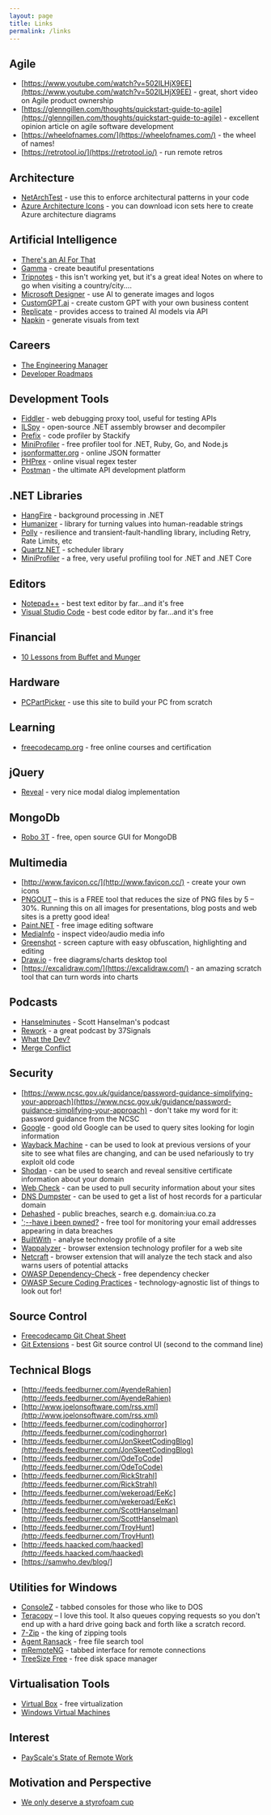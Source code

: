 ```yaml
---
layout: page
title: Links
permalink: /links
---
```


## Agile

- [https://www.youtube.com/watch?v=502ILHjX9EE](https://www.youtube.com/watch?v=502ILHjX9EE) - great, short video on Agile product ownership
- [https://glenngillen.com/thoughts/quickstart-guide-to-agile](https://glenngillen.com/thoughts/quickstart-guide-to-agile) - excellent opinion article on agile software development
- [https://wheelofnames.com/](https://wheelofnames.com/) - the wheel of names!
- [https://retrotool.io/](https://retrotool.io/) - run remote retros

## Architecture

- [NetArchTest](https://github.com/BenMorris/NetArchTest) - use this to enforce architectural patterns in your code
- [Azure Architecture Icons](https://learn.microsoft.com/en-us/azure/architecture/icons/) - you can download icon sets here to create Azure architecture diagrams

## Artificial Intelligence

- [There's an AI For That](https://theresanaiforthat.com/)
- [Gamma](https://gamma.app/) - create beautiful presentations
- [Tripnotes](https://tripnotes.ai/about) - this isn't working yet, but it's a great idea!  Notes on where to go when visiting a country/city....
- [Microsoft Designer](https://designer.microsoft.com/) - use AI to generate images and logos
- [CustomGPT.ai](https://customgpt.ai/) - create custom GPT with your own business content
- [Replicate](https://replicate.com/) - provides access to trained AI models via API
- [Napkin](https://www.napkin.ai/) - generate visuals from text

## Careers

- [The Engineering Manager](https://www.theengineeringmanager.com/management-101/)
- [Developer Roadmaps](https://roadmap.sh/)

## Development Tools

- [Fiddler](https://www.telerik.com/fiddler) - web debugging proxy tool, useful for testing APIs
- [ILSpy](https://github.com/icsharpcode/ILSpy) - open-source .NET assembly browser and decompiler
- [Prefix](https://stackify.com/prefix/) - code profiler by Stackify
- [MiniProfiler](https://miniprofiler.com/) - free profiler tool for .NET, Ruby, Go, and Node.js
- [jsonformatter.org](https://jsonformatter.org/) - online JSON formatter
- [PHPrex](https://phphub.net/regex/) - online visual regex tester
- [Postman](https://www.postman.com/) - the ultimate API development platform

## .NET Libraries

- [HangFire](https://www.hangfire.io/) - background processing in .NET
- [Humanizer](https://github.com/Humanizr/Humanizer) - library for turning values into human-readable strings
- [Polly](https://github.com/App-vNext/Polly) - resilience and transient-fault-handling library, including Retry, Rate Limits, etc
- [Quartz.NET](https://www.quartz-scheduler.net/) - scheduler library
- [MiniProfiler](https://miniprofiler.com/) - a free, very useful profiling tool for .NET and .NET Core

## Editors

- [Notepad++](https://notepad-plus-plus.org/downloads/) - best text editor by far...and it's free
- [Visual Studio Code](https://code.visualstudio.com/) - best code editor by far...and it's free

## Financial

- [10 Lessons from Buffet and Munger](https://www.moneyweb.co.za/moneyweb-opinion/soapbox/10-lessons-from-buffett-and-munger/)

## Hardware

- [PCPartPicker](https://pcpartpicker.com/) - use this site to build your PC from scratch

## Learning

- [freecodecamp.org](https://www.freecodecamp.org/) - free online courses and certification

## jQuery

- [Reveal](https://zurb.com/playground/reveal-modal-plugin) - very nice modal dialog implementation

## MongoDb

- [Robo 3T](https://robomongo.org/) - free, open source GUI for MongoDB

## Multimedia 

- [http://www.favicon.cc/](http://www.favicon.cc/) - create your own icons
- [PNGOUT](http://advsys.net/ken/utils.htm) – this is a FREE tool that reduces the size of PNG files by 5 – 30%.  Running this on all images for presentations, blog posts and web sites is a pretty good idea!
- [Paint.NET](https://www.getpaint.net/download.html) - free image editing software
- [MediaInfo](https://mediaarea.net/en/MediaInfo) - inspect video/audio media info
- [Greenshot](https://getgreenshot.org/) - screen capture with easy obfuscation, highlighting and editing
- [Draw.io](https://github.com/jgraph/drawio-desktop/releases) - free diagrams/charts desktop tool
- [https://excalidraw.com/](https://excalidraw.com/) - an amazing scratch tool that can turn words into charts

## Podcasts

- [Hanselminutes](http://feeds.feedburner.com/HanselminutesCompleteMP3) - Scott Hanselman's podcast
- [Rework](https://37signals.com/podcast/) - a great podcast by 37Signals
- [What the Dev?](https://podcasts.apple.com/us/podcast/what-the-dev/id1487708746)
- [Merge Conflict](https://www.mergeconflict.fm/)
    
## Security

- [https://www.ncsc.gov.uk/guidance/password-guidance-simplifying-your-approach](https://www.ncsc.gov.uk/guidance/password-guidance-simplifying-your-approach) - don't take my word for it: password guidance from the NCSC
- [Google](https://www.google.com) - good old Google can be used to query sites looking for login information
- [Wayback Machine](https://sep11.wikipedia.org/) - can be used to look at previous versions of your site to see what files are changing, and can be used nefariously to try exploit old code
- [Shodan](https://www.shodan.io/) - can be used to search and reveal sensitive certificate information about your domain
- [Web Check](https://web-check.as93.net/) - can be used to pull security information about your sites
- [DNS Dumpster](https://dnsdumpster.com/) - can be used to get a list of host records for a particular domain
- [Dehashed](https://dehashed.com/) - public breaches, search e.g. domain:iua.co.za
- [';--have i been pwned?](https://haveibeenpwned.com/) - free tool for monitoring your email addresses appearing in data breaches
- [BuiltWith](https://builtwith.com/) - analyse technology profile of a site
- [Wappalyzer](https://www.wappalyzer.com/) - browser extension technology profiler for a web site
- [Netcraft](https://www.netcraft.com/apps-extensions/browser-extension/) - browser extension that will analyze the tech stack and also warns users of potential attacks
- [OWASP Dependency-Check](https://owasp.org/www-project-dependency-check/) - free dependency checker
- [OWASP Secure Coding Practices](https://owasp.org/www-project-secure-coding-practices-quick-reference-guide/stable-en/02-checklist/05-checklist.html) - technology-agnostic list of things to look out for!

## Source Control

- [Freecodecamp Git Cheat Sheet](https://www.freecodecamp.org/news/git-cheat-sheet-helpful-git-commands-with-examples/)
- [Git Extensions](http://gitextensions.github.io/) - best Git source control UI (second to the command line)

## Technical Blogs

- [http://feeds.feedburner.com/AyendeRahien](http://feeds.feedburner.com/AyendeRahien)
- [http://www.joelonsoftware.com/rss.xml](http://www.joelonsoftware.com/rss.xml)
- [http://feeds.feedburner.com/codinghorror](http://feeds.feedburner.com/codinghorror)
- [http://feeds.feedburner.com/JonSkeetCodingBlog](http://feeds.feedburner.com/JonSkeetCodingBlog)
- [http://feeds.feedburner.com/OdeToCode](http://feeds.feedburner.com/OdeToCode)
- [http://feeds.feedburner.com/RickStrahl](http://feeds.feedburner.com/RickStrahl)
- [http://feeds.feedburner.com/wekeroad/EeKc](http://feeds.feedburner.com/wekeroad/EeKc)
- [http://feeds.feedburner.com/ScottHanselman](http://feeds.feedburner.com/ScottHanselman)
- [http://feeds.feedburner.com/TroyHunt](http://feeds.feedburner.com/TroyHunt)
- [http://feeds.haacked.com/haacked](http://feeds.haacked.com/haacked)
- [https://samwho.dev/blog/]

## Utilities for Windows

- [ConsoleZ](https://github.com/cbucher/console/wiki) - tabbed consoles for those who like to DOS
- [Teracopy](http://www.codesector.com/teracopy.php) – I love this tool.  It also queues copying requests so you don't end up with a hard drive going back and forth like a scratch record.
- [7-Zip](https://www.7-zip.org/download.html) - the king of zipping tools
- [Agent Ransack](https://www.mythicsoft.com/agentransack/) - free file search tool
- [mRemoteNG](https://mremoteng.org/) - tabbed interface for remote connections
- [TreeSize Free](https://www.jam-software.com/treesize_free) - free disk space manager

## Virtualisation Tools

- [Virtual Box](https://www.virtualbox.org/) - free virtualization
- [Windows Virtual Machines](https://developer.microsoft.com/en-us/windows/downloads/virtual-machines/)

## Interest

- [PayScale's State of Remote Work](https://www.payscale.com/research-and-insights/remote-work/)

## Motivation and Perspective

- [We only deserve a styrofoam cup](https://www.youtube.com/watch?v=FNf1pKRhay8)
